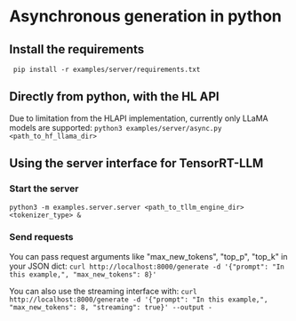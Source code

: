 # Asynchronous generation in python

## Install the requirements

` pip install -r examples/server/requirements.txt`

## Directly from python, with the HL API

Due to limitation from the HLAPI implementation, currently only LLaMA models are supported:
`python3 examples/server/async.py <path_to_hf_llama_dir>`


## Using the server interface for TensorRT-LLM

### Start the server

`python3 -m examples.server.server <path_to_tllm_engine_dir> <tokenizer_type> &`

### Send requests

You can pass request arguments like "max_new_tokens", "top_p", "top_k" in your JSON dict:
`curl http://localhost:8000/generate -d '{"prompt": "In this example,", "max_new_tokens": 8}'`

You can also use the streaming interface with:
`curl http://localhost:8000/generate -d '{"prompt": "In this example,", "max_new_tokens": 8, "streaming": true}' --output -`
